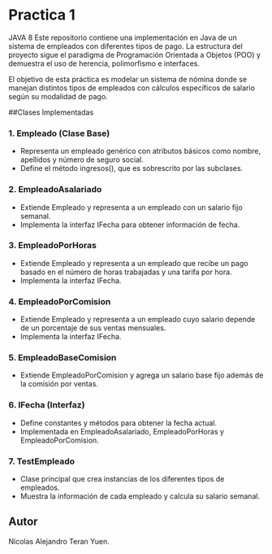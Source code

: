 # Practica 1

JAVA 8
Este repositorio contiene una implementación en Java de un sistema de empleados con diferentes tipos de pago. La estructura del proyecto sigue el paradigma de Programación Orientada a Objetos (POO) y demuestra el uso de herencia, polimorfismo e interfaces.

El objetivo de esta práctica es modelar un sistema de nómina donde se manejan distintos tipos de empleados con cálculos específicos de salario según su modalidad de pago.

##Clases Implementadas

### 1. Empleado (Clase Base)

- Representa un empleado genérico con atributos básicos como nombre, apellidos y número de seguro social.
- Define el método ingresos(), que es sobrescrito por las subclases.

### 2. EmpleadoAsalariado

- Extiende Empleado y representa a un empleado con un salario fijo semanal.
- Implementa la interfaz IFecha para obtener información de fecha.

### 3. EmpleadoPorHoras

- Extiende Empleado y representa a un empleado que recibe un pago basado en el número de horas trabajadas y una tarifa por hora.
- Implementa la interfaz IFecha.

### 4. EmpleadoPorComision

- Extiende Empleado y representa a un empleado cuyo salario depende de un porcentaje de sus ventas mensuales.
- Implementa la interfaz IFecha.

### 5. EmpleadoBaseComision 

- Extiende EmpleadoPorComision y agrega un salario base fijo además de la comisión por ventas.

### 6. IFecha (Interfaz)

- Define constantes y métodos para obtener la fecha actual.
- Implementada en EmpleadoAsalariado, EmpleadoPorHoras y EmpleadoPorComision.

### 7. TestEmpleado

- Clase principal que crea instancias de los diferentes tipos de empleados.
- Muestra la información de cada empleado y calcula su salario semanal.

## Autor
Nicolas Alejandro Teran Yuen.
